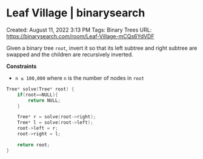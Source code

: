 # Leaf Village | binarysearch

Created: August 11, 2022 3:13 PM
Tags: Binary Trees
URL: https://binarysearch.com/room/Leaf-Village-mCQs6YdVDF

Given a binary tree `root`, invert it so that its left subtree and right subtree are swapped and the children are recursively inverted.

**Constraints**

- `n ≤ 100,000` where `n` is the number of nodes in `root`

```cpp
Tree* solve(Tree* root) {
    if(root==NULL){
        return NULL;
    }

    Tree* r = solve(root->right);
    Tree* l = solve(root->left);
    root->left = r;
    root->right = l;

    return root; 
}
```